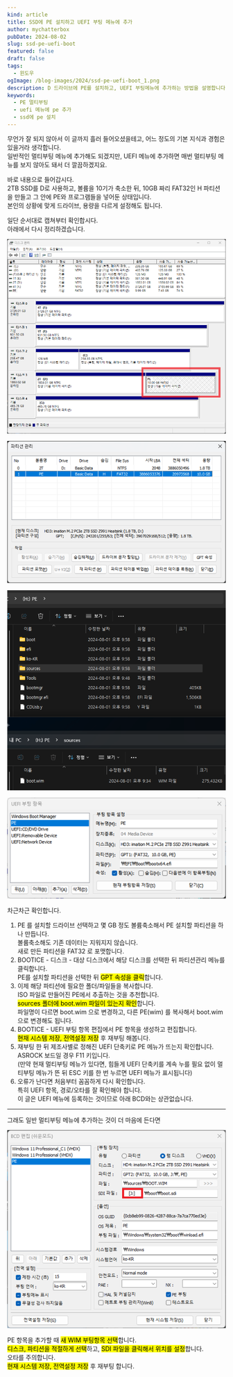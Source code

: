 ```yaml
---
kind: article
title: SSD에 PE 설치하고 UEFI 부팅 메뉴에 추가
author: mychatterbox
pubDate: 2024-08-02
slug: ssd-pe-uefi-boot
featured: false
draft: false
tags:
  - 윈도우
ogImage: /blog-images/2024/ssd-pe-uefi-boot_1.png
description: D 드라이브에 PE를 설치하고, UEFI 부팅메뉴에 추가하는 방법을 설명합니다.
keywords:
  - PE 멀티부팅
  - uefi 메뉴에 pe 추가
  - ssd에 pe 설치
---
```


무언가 잘 되지 않아서 이 글까지 흘러 들어오셨을테고, 어느 정도의 기본 지식과 경험은 있을거라 생각합니다.  
일반적인 멀티부팅 메뉴에 추가해도 되겠지만, UEFI 메뉴에 추가하면 매번 멀티부팅 메뉴를 보지 않아도 돼서 더 깔끔하겠지요.  

바로 내용으로 들어갑시다.  
2TB SSD를 D로 사용하고, 볼륨을 10기가 축소한 뒤, 10GB 짜리 FAT32인 H 파티션을 만들고 그 안에 PE와 프로그램들을 넣어둔 상태입니다.  
본인의 상황에 맞게 드라이브, 용량을 다르게 설정해도 됩니다.  

일단 순서대로 캡쳐부터 확인합시다.  
아래에서 다시 정리하겠습니다.

![disk](../../assets/blog-images/2024/ssd-pe-uefi-boot_1.png)

![bootice](../../assets/blog-images/2024/ssd-pe-uefi-boot_3.png)

![folder](../../assets/blog-images/2024/ssd-pe-uefi-boot_2.png)

![bootice](../../assets/blog-images/2024/ssd-pe-uefi-boot_4.png)


차근차근 확인합니다.  
1. PE 를 설치할 드라이브 선택하고 몇 GB 정도 볼륨축소해서 PE 설치할 파티션을 하나 만듭니다.  
볼륨축소해도 기존 데이터는 지워지지 않습니다.  
새로 만든 파티션을 FAT32 로 포맷합니다.  
2. BOOTICE - 디스크 - 대상 디스크에서 해당 디스크를 선택한 뒤 파티션관리 메뉴를 클릭합니다.  
PE를 설치할 파티션을 선택한 뒤 <mark>GPT 속성을 클릭</mark>합니다.
3. 이제 해당 파티션에 필요한 폴더/파일들을 복사합니다.  
ISO 파일로 만들어진 PE에서 추출하는 것을 추천합니다.  
<mark>sources 폴더에 boot.wim 파일이 있는지 확인</mark>합니다.  
파일명이 다르면 boot.wim 으로 변경하고, 다른 PE(wim) 를 복사해서 boot.wim 으로 변경해도 됩니다.  
4. BOOTICE - UEFI 부팅 항목 편집에서 PE 항목을 생성하고 편집합니다.  
<mark>현재 시스템 저장, 전역설정 저장</mark> 후 재부팅 해봅니다.
5. 재부팅 한 뒤 제조사별로 정해진 UEFI 단축키로 PE 메뉴가 뜨는지 확인합니다.  
ASROCK 보드일 경우 F11 키입니다.  
(만약 현재 멀티부팅 메뉴가 있다면, 힘들게 UEFI 단축키를 계속 누를 필요 없이 멀티부팅 메뉴가 뜬 뒤 ESC 키를 한 번 누르면 UEFI 메뉴가 표시됩니다)
6. 오류가 난다면 처음부터 꼼꼼하게 다시 확인합니다.  
특히 UEFI 항목, 경로/오타를 잘 확인해야 합니다.  
이 글은 UEFI 메뉴에 등록하는 것이므로 아래 BCD와는 상관없습니다.

<hr>

그래도 일반 멀티부팅 메뉴에 추가하는 것이 더 마음에 든다면

![bootice](../../assets/blog-images/2024/ssd-pe-uefi-boot_5.png)

PE 항목을 추가할 때 <mark>새 WIM 부팅항목 선택</mark>합니다.  
<mark>디스크, 파티션을 적절하게 선택</mark>하고, <mark>SDI 파일을 클릭해서 위치를 설정</mark>합니다.  
오타를 주의합니다.  
<mark>현재 시스템 저장, 전역설정 저장</mark> 후 재부팅 합니다.